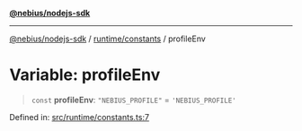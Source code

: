 [**@nebius/nodejs-sdk**](../../../README.md)

---

[@nebius/nodejs-sdk](../../../README.md) / [runtime/constants](../README.md) / profileEnv

# Variable: profileEnv

> `const` **profileEnv**: `"NEBIUS_PROFILE"` = `'NEBIUS_PROFILE'`

Defined in: [src/runtime/constants.ts:7](https://github.com/nebius/nodejs-sdk/blob/a37d220b2851e3bf0d396cb03828d544f584df45/src/runtime/constants.ts#L7)
